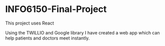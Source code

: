 # INFO6150-Final-Project
This project uses React

Using the TWILLIO and Google library I have created a web app which can help patients and doctors meet instantly.
